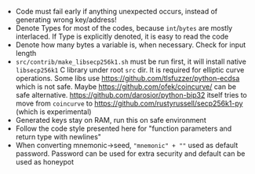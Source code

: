 - Code must fail early if anything unexpected occurs, instead of generating wrong key/address!
- Denote Types for most of the codes, because `int`/`bytes` are mostly interlaced. If Type is explicitly denoted, it is
  easy to read the code
- Denote how many bytes a variable is, when necessary. Check for input length
- `src/contrib/make_libsecp256k1.sh` must be run first, it will install native `libsecp256k1` C library under root `src`
  dir. It is required for elliptic curve operations. Some libs use <https://github.com/tlsfuzzer/python-ecdsa> which is
  not safe. Maybe <https://github.com/ofek/coincurve/> can be safe
  alternative. <https://github.com/darosior/python-bip32> itself tries to move from `coincurve`
  to <https://github.com/rustyrussell/secp256k1-py>
  (which is experimental)
- Generated keys stay on RAM, run this on safe environment
- Follow the code style presented here for "function parameters and return type with newlines"
- When converting mnemonic->seed, `"mnemonic" + ""` used as default password. Password can be used for extra security
  and default can be used as honeypot
